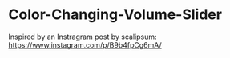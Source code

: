 # Color-Changing-Volume-Slider
Inspired by an Instragram post by scalipsum: https://www.instagram.com/p/B9b4fpCg6mA/
